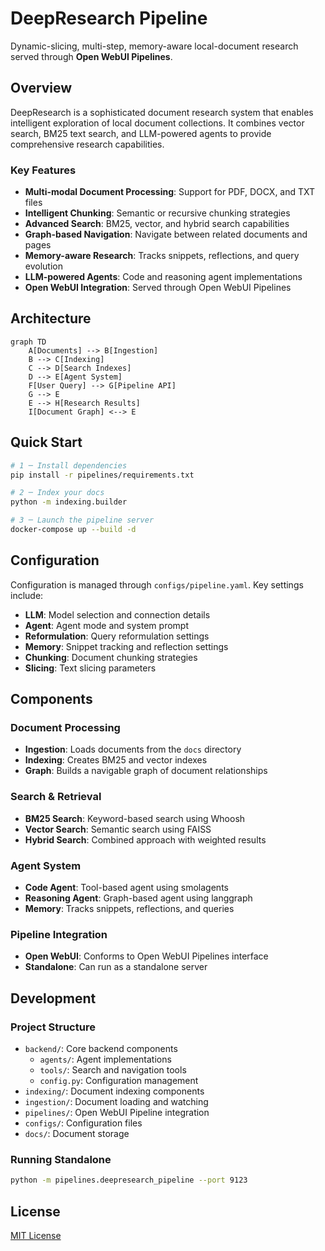 # DeepResearch Pipeline

Dynamic-slicing, multi-step, memory-aware local-document research served through **Open WebUI Pipelines**.

## Overview

DeepResearch is a sophisticated document research system that enables intelligent exploration of local document collections. It combines vector search, BM25 text search, and LLM-powered agents to provide comprehensive research capabilities.

### Key Features

- **Multi-modal Document Processing**: Support for PDF, DOCX, and TXT files
- **Intelligent Chunking**: Semantic or recursive chunking strategies
- **Advanced Search**: BM25, vector, and hybrid search capabilities
- **Graph-based Navigation**: Navigate between related documents and pages
- **Memory-aware Research**: Tracks snippets, reflections, and query evolution
- **LLM-powered Agents**: Code and reasoning agent implementations
- **Open WebUI Integration**: Served through Open WebUI Pipelines

## Architecture

```mermaid
graph TD
    A[Documents] --> B[Ingestion]
    B --> C[Indexing]
    C --> D[Search Indexes]
    D --> E[Agent System]
    F[User Query] --> G[Pipeline API]
    G --> E
    E --> H[Research Results]
    I[Document Graph] <--> E
```

## Quick Start

```bash
# 1 ─ Install dependencies
pip install -r pipelines/requirements.txt

# 2 ─ Index your docs
python -m indexing.builder

# 3 ─ Launch the pipeline server
docker-compose up --build -d
```

## Configuration

Configuration is managed through `configs/pipeline.yaml`. Key settings include:

- **LLM**: Model selection and connection details
- **Agent**: Agent mode and system prompt
- **Reformulation**: Query reformulation settings
- **Memory**: Snippet tracking and reflection settings
- **Chunking**: Document chunking strategies
- **Slicing**: Text slicing parameters

## Components

### Document Processing

- **Ingestion**: Loads documents from the `docs` directory
- **Indexing**: Creates BM25 and vector indexes
- **Graph**: Builds a navigable graph of document relationships

### Search & Retrieval

- **BM25 Search**: Keyword-based search using Whoosh
- **Vector Search**: Semantic search using FAISS
- **Hybrid Search**: Combined approach with weighted results

### Agent System

- **Code Agent**: Tool-based agent using smolagents
- **Reasoning Agent**: Graph-based agent using langgraph
- **Memory**: Tracks snippets, reflections, and queries

### Pipeline Integration

- **Open WebUI**: Conforms to Open WebUI Pipelines interface
- **Standalone**: Can run as a standalone server

## Development

### Project Structure

- `backend/`: Core backend components
  - `agents/`: Agent implementations
  - `tools/`: Search and navigation tools
  - `config.py`: Configuration management
- `indexing/`: Document indexing components
- `ingestion/`: Document loading and watching
- `pipelines/`: Open WebUI Pipeline integration
- `configs/`: Configuration files
- `docs/`: Document storage

### Running Standalone

```bash
python -m pipelines.deepresearch_pipeline --port 9123
```

## License

[MIT License](LICENSE)
